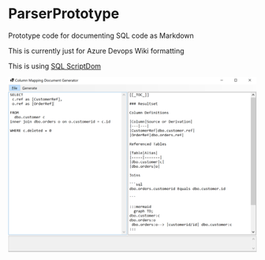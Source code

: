 # ParserPrototype


Prototype code for documenting SQL code as Markdown

This is currently just for Azure Devops Wiki formatting

This is using [SQL ScriptDom](https://devblogs.microsoft.com/azure-sql/programmatically-parsing-transact-sql-t-sql-with-the-scriptdom-parser/)


![example of test app](samples/images/readme-sample.png)

